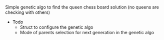 Simple genetic algo to find the queen chess board solution (no queens are checking with others)

- Todo 
     - Struct to configure the genetic algo
     - Mode of parents selection for next generation in the genetic algo

